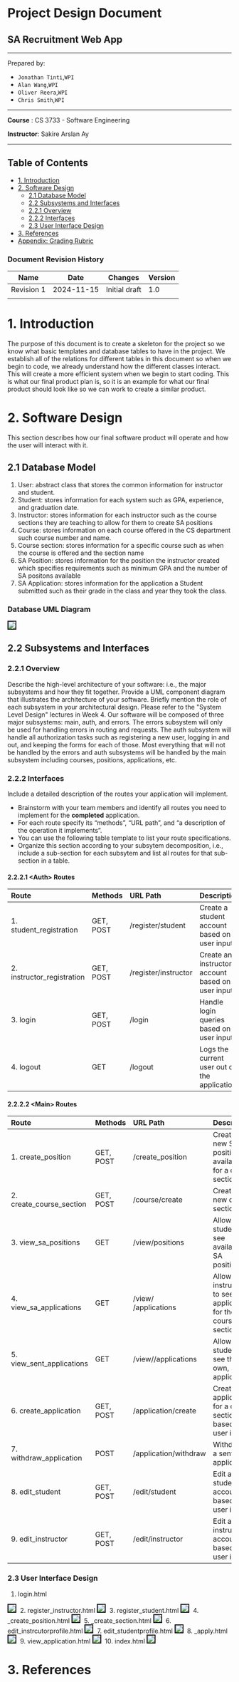 # Project Design Document

## SA Recruitment Web App
--------
Prepared by:

* `Jonathan Tinti`,`WPI`
* `Alan Wang`,`WPI`
* `Oliver Reera`,`WPI`
* `Chris Smith`,`WPI`
---

**Course** : CS 3733 - Software Engineering 

**Instructor**: Sakire Arslan Ay

---

## Table of Contents
- [1. Introduction](#1-introduction)
- [2. Software Design](#2-software-design)
    - [2.1 Database Model](#21-model)
    - [2.2 Subsystems and Interfaces](#22-subsystems-and-interfaces)
    - [2.2.1 Overview](#221-overview)
    - [2.2.2 Interfaces](#222-interfaces)
    - [2.3 User Interface Design](#23-view-and-user-interface-design)
- [3. References](#3-references)
- [Appendix: Grading Rubric](#appendix-grading-rubric)

<a name="revision-history"> </a>

### Document Revision History

| Name | Date | Changes | Version |
| ------ | ------ | --------- | --------- |
|Revision 1 |2024-11-15 |Initial draft | 1.0        |
|      |      |         |         |


# 1. Introduction

The purpose of this document is to create a skeleton for the project so we know what basic templates and database tables to have in the project. We establish all of the relations for different tables in this document so when we begin to code, we already understand how the different classes interact. This will create a more efficient system when we begin to start coding. This is what our final product plan is, so it is an example for what our final product should look like so we can work to create a similar product. 

# 2. Software Design
This section describes how our final software product will operate and how the user will interact with it.

## 2.1 Database Model

1. User: abstract class that stores the common information for instructor and student.
2. Student: stores information for each system such as GPA, experience, and graduation date.
3. Instructor: stores information for each instructor such as the course sections they are teaching to allow for them to create SA positions
4. Course: stores information on each course offered in the CS department such course number and name.
5. Course section: stores information for a specific course such as when the course is offered and the section name
6. SA Position: stores information for the position the instructor created which specifies requirements such as minimum GPA and the number of SA positons available
7. SA Application: stores information for the application a Student submitted such as their grade in the class and year they took the class. 

### Database UML Diagram
<kbd>
    <img src="images/SARecruitmentWebApp.drawio.png"  border="2">
</kbd>

## 2.2 Subsystems and Interfaces

### 2.2.1 Overview

Describe the high-level architecture of your software:  i.e., the major subsystems and how they fit together. Provide a UML component diagram that illustrates the architecture of your software. Briefly mention the role of each subsystem in your architectural design. Please refer to the "System Level Design" lectures in Week 4. 
Our software will be composed of three major subsystems: main, auth, and errors. The errors subsystem will only be used for handling errors in routing and requests. The auth subsystem will handle all authorization tasks such as registering a new user, logging in and out, and keeping the forms for each of those. Most everything that will not be handled by the errors and auth subsystems will be handled by the main subsystem including courses, positions, applications, etc.

### 2.2.2 Interfaces

Include a detailed description of the routes your application will implement. 
* Brainstorm with your team members and identify all routes you need to implement for the **completed** application.
* For each route specify its “methods”, “URL path”, and “a description of the operation it implements”.  
* You can use the following table template to list your route specifications. 
* Organize this section according to your subsytem decomposition, i.e., include a sub-section for each subsytem and list all routes for that sub-section in a table.  


#### 2.2.2.1 \<Auth> Routes

| Route                     | Methods  | URL Path            | Description                                     |
|:--------------------------|:---------|:--------------------|:------------------------------------------------|
|1. student_registration    |GET, POST |/register/student    |Create a student account based on user input     |
|2. instructor_registration |GET, POST |/register/instructor |Create an instructor account based on user input |
|3. login                   |GET, POST |/login               |Handle login queries based on user input         |
|4. logout                  |GET       |/logout              |Logs the current user out of the application     |

#### 2.2.2.2 \<Main> Routes

| Route                   | Methods  | URL Path                   | Description                                                       |
|:------------------------|:---------|:---------------------------|:------------------------------------------------------------------|
|1. create_position       |GET, POST |/create_position            |Create a new SA position available for a course section            |
|2. create_course_section |GET, POST |/course/create              |Create a new course section                                        |
|3. view_sa_positions     |GET       |/view/positions             |Allows students see available SA positions                         |
|4. view_sa_applications  |GET       |/view/<section>/applications|Allows instructors to see SA applications for their course sections|
|5. view_sent_applications|GET       |/view/<user>/applications   |Allows students to see their own, sent applications                |
|6. create_application    |GET, POST |/application/create         |Create an application for a course section based on user input     |
|7. withdraw_application  |POST      |/application/withdraw       |Withdraws a sent application                                       |
|8. edit_student          |GET, POST |/edit/student               |Edit a student account based on user input                         |
|9. edit_instructor       |GET, POST |/edit/instructor            |Edit an instructor account based on user input                     |

### 2.3 User Interface Design 
1. login.html
<kbd>
    <img src="images/Frame 1.jpg"  border="2">
</kbd>
2. register_instructor.html
<kbd>
    <img src="images/Frame 3.jpg"  border="2">
</kbd>
3. register_student.html
<kbd>
    <img src="images/Frame 2.jpg"  border="2">
</kbd>
4. _create_position.html
<kbd>
    <img src="images/Frame 5.jpg"  border="2">
</kbd>
5. _create_section.html
<kbd>
    <img src="images/Frame 4.jpg"  border="2">
</kbd>
6. edit_instrcutorprofile.html
<kbd>
    <img src="images/Frame 10.jpg"  border="2">
</kbd>
7. edit_studentprofile.html
<kbd>
    <img src="images/Frame 9.jpg"  border="2">
</kbd>
8. _apply.html
<kbd>
    <img src="images/Frame 7.jpg"  border="2">
</kbd>
9. view_application.html
<kbd>
    <img src="images/Frame 8.jpg"  border="2">
</kbd>
10. index.html
<kbd>
    <img src="images/Frame 6.jpg"  border="2">
</kbd>



# 3. References

